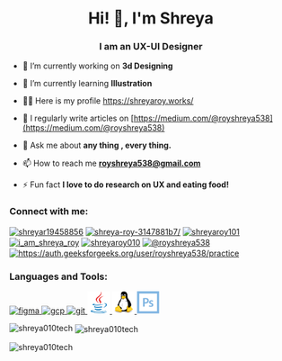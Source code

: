 <h1 align="center">Hi! 👋, I'm Shreya</h1>
<h3 align="center">I am an UX-UI Designer</h3>

- 🔭 I’m currently working on **3d Designing**

- 🌱 I’m currently learning **Illustration**

- 👨‍💻 Here is my profile https://shreyaroy.works/

- 📝 I regularly write articles on [https://medium.com/@royshreya538](https://medium.com/@royshreya538)

- 💬 Ask me about **any thing , every thing.**

- 📫 How to reach me **royshreya538@gmail.com**

- ⚡ Fun fact **I love to do research on UX and eating food!**

<h3 align="left">Connect with me:</h3>
<p align="left">
<a href="https://twitter.com/shreyar19458856" target="blank"><img align="center" src="https://raw.githubusercontent.com/rahuldkjain/github-profile-readme-generator/master/src/images/icons/Social/twitter.svg" alt="shreyar19458856" height="30" width="40" /></a>
<a href="https://linkedin.com/in/shreya-roy-3147881b7/" target="blank"><img align="center" src="https://raw.githubusercontent.com/rahuldkjain/github-profile-readme-generator/master/src/images/icons/Social/linked-in-alt.svg" alt="shreya-roy-3147881b7/" height="30" width="40" /></a>
<a href="https://fb.com/shreyaroy101" target="blank"><img align="center" src="https://raw.githubusercontent.com/rahuldkjain/github-profile-readme-generator/master/src/images/icons/Social/facebook.svg" alt="shreyaroy101" height="30" width="40" /></a>
<a href="https://instagram.com/i_am_shreya_roy" target="blank"><img align="center" src="https://raw.githubusercontent.com/rahuldkjain/github-profile-readme-generator/master/src/images/icons/Social/instagram.svg" alt="i_am_shreya_roy" height="30" width="40" /></a>
<a href="https://www.behance.net/shreyaroy010" target="blank"><img align="center" src="https://raw.githubusercontent.com/rahuldkjain/github-profile-readme-generator/master/src/images/icons/Social/behance.svg" alt="shreyaroy010" height="30" width="40" /></a>
<a href="https://medium.com/@royshreya538" target="blank"><img align="center" src="https://raw.githubusercontent.com/rahuldkjain/github-profile-readme-generator/master/src/images/icons/Social/medium.svg" alt="@royshreya538" height="30" width="40" /></a>
<a href="https://auth.geeksforgeeks.org/user/https://auth.geeksforgeeks.org/user/royshreya538/practice" target="blank"><img align="center" src="https://raw.githubusercontent.com/rahuldkjain/github-profile-readme-generator/master/src/images/icons/Social/geeks-for-geeks.svg" alt="https://auth.geeksforgeeks.org/user/royshreya538/practice" height="30" width="40" /></a>
</p>

<h3 align="left">Languages and Tools:</h3>
<p align="left"> <a href="https://www.figma.com/" target="_blank" rel="noreferrer"> <img src="https://www.vectorlogo.zone/logos/figma/figma-icon.svg" alt="figma" width="40" height="40"/> </a> <a href="https://cloud.google.com" target="_blank" rel="noreferrer"> <img src="https://www.vectorlogo.zone/logos/google_cloud/google_cloud-icon.svg" alt="gcp" width="40" height="40"/> </a> <a href="https://git-scm.com/" target="_blank" rel="noreferrer"> <img src="https://www.vectorlogo.zone/logos/git-scm/git-scm-icon.svg" alt="git" width="40" height="40"/> </a> <a href="https://www.java.com" target="_blank" rel="noreferrer"> <img src="https://raw.githubusercontent.com/devicons/devicon/master/icons/java/java-original.svg" alt="java" width="40" height="40"/> </a> <a href="https://www.linux.org/" target="_blank" rel="noreferrer"> <img src="https://raw.githubusercontent.com/devicons/devicon/master/icons/linux/linux-original.svg" alt="linux" width="40" height="40"/> </a> <a href="https://www.photoshop.com/en" target="_blank" rel="noreferrer"> <img src="https://raw.githubusercontent.com/devicons/devicon/master/icons/photoshop/photoshop-line.svg" alt="photoshop" width="40" height="40"/> </a> </p>

<p><img align="left" src="https://github-readme-stats.vercel.app/api/top-langs?username=shreya010tech&show_icons=true&locale=en&layout=compact" alt="shreya010tech" /></p>

<p>&nbsp;<img align="center" src="https://github-readme-stats.vercel.app/api?username=shreya010tech&show_icons=true&locale=en" alt="shreya010tech" /></p>

<p><img align="center" src="https://github-readme-streak-stats.herokuapp.com/?user=shreya010tech&" alt="shreya010tech" /></p>
